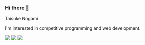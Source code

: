 ### Hi there 👋

Taisuke Nogami

I'm interested in competitive programming and web development.

<!--
**clcl777/clcl777** is a ✨ _special_ ✨ repository because its `README.md` (this file) appears on your GitHub profile.

Here are some ideas to get you started:

- 🔭 I’m currently working on ...
- 🌱 I’m currently learning ...
- 👯 I’m looking to collaborate on ...
- 🤔 I’m looking for help with ...
- 💬 Ask me about ...
- 📫 How to reach me: ...
- 😄 Pronouns: ...
- ⚡ Fun fact: ...
-->

![](http://github-profile-summary-cards.vercel.app/api/cards/repos-per-language?username=clcl777&theme=default)
![](http://github-profile-summary-cards.vercel.app/api/cards/most-commit-language?username=clcl777&theme=default)
![](http://github-profile-summary-cards.vercel.app/api/cards/profile-details?username=clcl777&theme=default)
